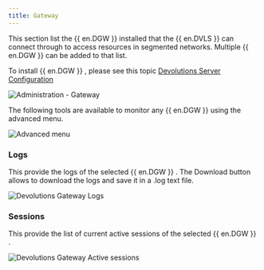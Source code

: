 ```yaml
---
title: Gateway
---
```

This section list the {{ en.DGW }} installed that the {{ en.DVLS }} can connect through to access resources in segmented networks. Multiple {{ en.DGW }} can be added to that list.  

To install {{ en.DGW }} , please see this topic [Devolutions Server Configuration](/server/dgw/server-configuration/)  

![Administration - Gateway](https://webdevolutions.azureedge.net/docs/en/server/ServerOp8080.png)

The following tools are available to monitor any {{ en.DGW }} using the advanced menu. 

![Advanced menu](https://webdevolutions.azureedge.net/docs/en/server/ServerOp8081.png)

### Logs 

This provide the logs of the selected {{ en.DGW }} . The Download button allows to download the logs and save it in a .log text file. 

![Devolutions Gateway Logs](https://webdevolutions.azureedge.net/docs/en/server/ServerOp8082.png)

### Sessions 

This provide the list of current active sessions of the selected {{ en.DGW }} . 

![Devolutions Gateway Active sessions](https://webdevolutions.azureedge.net/docs/en/server/ServerOp8083.png)
